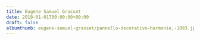 ```yaml
---
title: Eugene Samuel Grasset
date: 2018-01-01T00:00:00+00:00
draft: false
albumthumb: eugene-samuel-grasset/pannello-decorativo-harmonie,-1893.jpg
---
```

